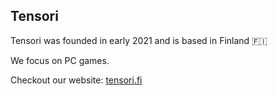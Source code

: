 ## Tensori

Tensori was founded in early 2021 and is based in Finland 🇫🇮

We focus on PC games.

Checkout our website: [tensori.fi](https://tensori.fi)
